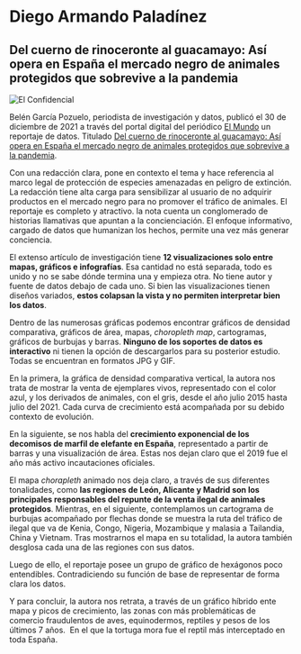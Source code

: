 # Diego Armando Paladínez
## Del cuerno de rinoceronte al guacamayo: Así opera en España el mercado negro de animales protegidos que sobrevive a la pandemia

![El Confidencial](https://elcomercio.pe/resizer/3kqMkG4cYrt84TZ_mQ0g7WDGjAM=/980x528/smart/filters:format(jpeg):quality(75)/cloudfront-us-east-1.images.arcpublishing.com/elcomercio/OAMKNUB47VAWLFRDODLFBQGACM.jpg)

Belén García Pozuelo, periodista de investigación y datos, publicó el 30 de diciembre de 2021 a través del portal digital del periódico [El Mundo](https://www.elmundo.es/) un reportaje de datos. Titulado [Del cuerno de rinoceronte al guacamayo: Así opera en España el mercado negro de animales protegidos que sobrevive a la pandemia](https://www.elmundo.es/ciencia-y-salud/medio-ambiente/2021/12/30/61bcd569fc6c83a2308b459a.html).


Con una redacción clara, pone en contexto el tema y hace referencia al marco legal de protección de especies amenazadas en peligro de extinción. La redacción tiene alta carga para sensibilizar al usuario de no adquirir productos en el mercado negro para no promover el tráfico de animales. El reportaje es completo y atractivo.
la nota cuenta un conglomerado de historias llamativas que apuntan a la concienciación. El enfoque informativo, cargado de datos que humanizan los hechos, permite una vez más generar conciencia.


El extenso artículo de investigación tiene **12 visualizaciones solo entre mapas, gráficos e infografías**. Esa cantidad no está separada, todo es unido y no se sabe dónde termina una y empieza otra. No tiene autor y fuente de datos debajo de cada uno. Si bien las visualizaciones tienen diseños variados, **estos colapsan la vista y no permiten interpretar bien los datos**.


Dentro de las numerosas gráficas podemos encontrar gráficos de densidad comparativa, gráficos de área, mapas, *choropleth map*, cartogramas, gráficos de burbujas y barras. **Ninguno de los soportes de datos es interactivo** ni tienen la opción de descargarlos para su posterior estudio. Todas se encuentran en formatos JPG y GIF.


En la primera, la gráfica de densidad comparativa vertical, la autora nos trata de mostrar la venta de ejemplares vivos, representado con el color azul, y los derivados de animales, con el gris, desde el año julio 2015 hasta julio del 2021. Cada curva de crecimiento está acompañada por su debido contexto de evolución.


En la siguiente, se nos habla del **crecimiento exponencial de los decomisos de marfil de elefante en España**, representado a partir de barras y una visualización de área. Estas nos dejan claro que el 2019 fue el año más activo incautaciones oficiales.


El mapa *chorapleth* animado nos deja claro, a través de sus diferentes tonalidades, como **las regiones de León, Alicante y Madrid son los principales responsables del repunte de la venta ilegal de animales protegidos**. Mientras, en el siguiente, contemplamos un cartograma de burbujas acompañado por flechas donde se muestra la ruta del tráfico de ilegal que va de Kenia, Congo, Nigeria, Mozambique y malasia a Tailandia, China y Vietnam. Tras mostrarnos el mapa en su totalidad, la autora también desglosa cada una de las regiones con sus datos.


Luego de ello, el reportaje posee un grupo de gráfico de hexágonos poco entendibles. Contradiciendo su función de base de representar de forma clara los datos.


Y para concluir, la autora nos retrata, a través de un gráfico híbrido ente mapa y picos de crecimiento, las zonas con más problemáticas de comercio fraudulentos de aves, equinodermos, reptiles y pesos de los últimos 7 años.  En el que la tortuga mora fue el reptil más interceptado en toda España.

